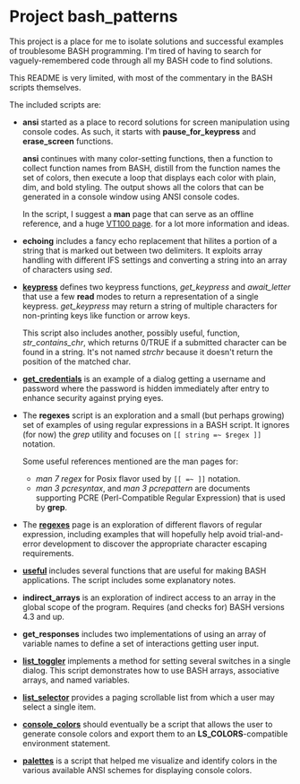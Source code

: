 # Project bash_patterns

This project is a place for me to isolate solutions and successful
examples of troublesome BASH programming.  I'm tired of having to
search for vaguely-remembered code through all my BASH code
to find solutions.

This README is very limited, with most of the commentary in the
BASH scripts themselves.

The included scripts are:

- **ansi** started as a place to record solutions for
  screen manipulation using console codes.  As such, it
  starts with **pause_for_keypress** and **erase_screen**
  functions.

  **ansi** continues with many color-setting functions,
  then a function to collect function names from BASH,
  distill from the function names the set of colors,
  then execute a loop that displays each color with plain,
  dim, and bold styling.  The output shows all the colors
  that can be generated in a console window using ANSI
  console codes.

  In the script, I suggest a **man** page that can serve
  as an offline reference, and a huge [VT100 page][1].
  for a lot more information and ideas.

- **echoing** includes a fancy echo replacement that hilites
  a portion of a string that is marked out between two delimiters.
  It exploits array handling with different IFS settings and
  converting a string into an array of characters using *sed*.

- [**keypress**][2] defines two keypress functions, *get_keypress*
  and *await_letter* that use a few **read** modes to return a
  representation of a single keypress.  *get_keypress* may return
  a string of multiple characters for non-printing keys like
  function or arrow keys.

  This script also includes another, possibly useful, function,
  *str_contains_chr*, which returns 0/TRUE if a submitted character
  can be found in a string.  It's not named *strchr* because it
  doesn't return the position of the matched char.

- [**get_credentials**][3] is an example of a dialog getting a
  username and password where the password is hidden immediately
  after entry to enhance security against prying eyes.

- The **regexes** script is an exploration and a small
  (but perhaps growing) set of examples of using regular
  expressions in a BASH script.  It ignores (for now) the
  *grep* utility and focuses on `[[ string =~ $regex ]]` notation.

  Some useful references mentioned are the man pages for:
  - *man 7 regex* for Posix flavor used by `[[ =~ ]]` notation.
  - *man 3 pcresyntax*, and *man 3 pcrepattern* are documents
    supporting PCRE (Perl-Compatible Regular Expression) that is
    used by **grep**.

- The [**regexes**][4] page is an exploration of different flavors
  of regular expression, including examples that will hopefully
  help avoid trial-and-error development to discover the appropriate
  character escaping requirements.

- [**useful**][5] includes several functions that are useful for
  making BASH applications.  The script includes some explanatory notes.

- **indirect_arrays** is an exploration of indirect access
  to an array in the global scope of the program.  Requires
  (and checks for) BASH versions 4.3 and up.

- **get_responses** includes two implementations of using
  an array of variable names to define a set of interactions
  getting user input.

- [**list_toggler**][6] implements a method for setting several
  switches in a single dialog.  This script demonstrates
  how to use BASH arrays, associative arrays, and named
  variables.

- [**list_selector**][9] provides a paging scrollable list from
  which a user may select a single item.

- [**console_colors**][7] should eventually be a script that
  allows the user to generate console colors and export them to
  an **LS_COLORS**-compatible environment statement.

- [**palettes**][8] is a script that helped me visualize and
  identify colors in the various available ANSI schemes for
  displaying console colors.

[1]: <https://vt100.net/docs/vt510-rm/chapter4.html>    "vt100"
[2]: <README_keypress.md>                               "keypress"
[3]: <README_get_credentials.md>                        "get credentials"
[4]: <README_regexes.md>                                "regular expressions"
[5]: <README_useful.md>                                 "random useful patterns"
[6]: <README_list_toggler.md>                           "list toggler"
[7]: <README_cocolors.md>                               "console colors"
[8]: <README_palettes.md>                               "palette display"
[9]: <README_list_selector.md>                          "list selector"

